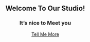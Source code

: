 <!DOCTYPE html>
<html>
<head>
    <meta charset="UTF-8">
    <title>Stayl-Man's</title>
    <link rel="stylesheet" href="style%20mans.css">
</head>
<body>
   <div class="container">
       <header>
           <div class="logo"></div>
           <div class="center_header">
              <h2>Welcome To Our Studio!</h2>
              <h3>It&#8217;s nice to Meet you</h3>
              <a href="">Tell Me More</a>
          </div>
       </header>
       <section class="Background"></section>
       <section class="servicer"></section>
       <section class="Portfolio"></section>
       <section class="About_us"></section>
       <section class="Our_Amazing-Team"></section>
       <section class="Logos"></section>
       <section class="Contact"></section>
       <section class="bottom_footer"></section>
       
   </div> 
</body>
</html>  
